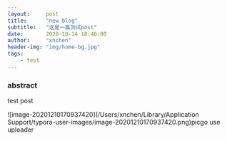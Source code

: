 ```yaml
---
layout:     post
title:      "new blog"
subtitle:   "这是一篇测试post"
date:       2020-10-14 18:40:00
author:     "xnchen"
header-img: "img/home-bg.jpg"
tags:
    - test
---
```


### abstract

test post

![image-20201210170937420](/Users/xnchen/Library/Application Support/typora-user-images/image-20201210170937420.png)picgo use uploader



